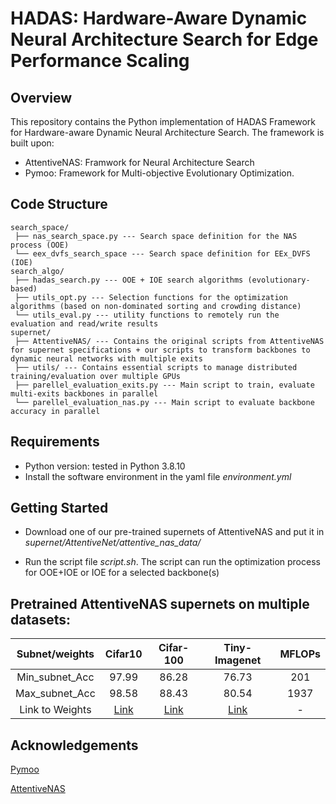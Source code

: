 # HADAS: Hardware-Aware Dynamic Neural Architecture Search for Edge Performance Scaling

## Overview

This repository contains the Python implementation of HADAS Framework for Hardware-aware Dynamic Neural Architecture Search. The framework is built upon:
- AttentiveNAS: Framwork for Neural Architecture Search
- Pymoo: Framework for Multi-objective Evolutionary Optimization.

## Code Structure

```
search_space/
 ├── nas_search_space.py --- Search space definition for the NAS process (OOE)
 └── eex_dvfs_search_space --- Search space definition for EEx_DVFS (IOE)
search_algo/
 ├── hadas_search.py --- OOE + IOE search algorithms (evolutionary-based)
 ├── utils_opt.py --- Selection functions for the optimization algorithms (based on non-dominated sorting and crowding distance)
 └── utils_eval.py --- utility functions to remotely run the evaluation and read/write results
supernet/
 ├── AttentiveNAS/ --- Contains the original scripts from AttentiveNAS for supernet specifications + our scripts to transform backbones to dynamic neural networks with multiple exits
 ├── utils/ --- Contains essential scripts to manage distributed training/evaluation over multiple GPUs
 ├── parellel_evaluation_exits.py --- Main script to train, evaluate multi-exits backbones in parallel
 └── parellel_evaluation_nas.py --- Main script to evaluate backbone accuracy in parallel
```

## Requirements

- Python version: tested in Python 3.8.10
- Install the software environment in the yaml file *environment.yml*

## Getting Started

- Download one of our pre-trained supernets of AttentiveNAS and put it in *supernet/AttentiveNet/attentive_nas_data/*

- Run the script file *script.sh*. The script can run the optimization process for OOE+IOE or IOE for a selected backbone(s)


## Pretrained AttentiveNAS supernets on multiple datasets:
    
| Subnet/weights | Cifar10 | Cifar-100 | Tiny-Imagenet | MFLOPs |
|:---:|:---:|:---:|:---:|:---:|
| Min_subnet_Acc | 97.99 | 86.28 | 76.73 | 201 |
| Max_subnet_Acc | 98.58 | 88.43 | 80.54 | 1937 |
| Link to Weights | [Link](https://drive.google.com/drive/folders/1IwvWd8oswS6YBGhu-32YHhXRKqFBnDaF?usp=sharing) | [Link](https://drive.google.com/drive/folders/1hcgG8Jcp_iiJR6ekjlNjdGm7ThEVw-bB?usp=sharing) | [Link](https://drive.google.com/drive/folders/1n3eeX7g8c-MUNWizda3LBZwC5qIN1aKb?usp=sharing) | - |



## Acknowledgements

[Pymoo](https://github.com/anyoptimization/pymoo)

[AttentiveNAS](https://github.com/facebookresearch/AttentiveNAS)

